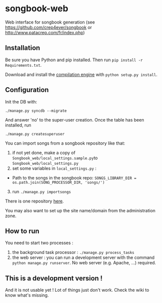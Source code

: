 songbook-web
============

Web interface for songbook generation (see https://github.com/crep4ever/songbook or http://www.patacrep.com/fr/index.php)

## Installation

Be sure you have Python and pip installed. Then run `pip install -r Requirements.txt`.

Download and install the [compilation engine](http://github.com/patacrep/songbook-core/) with `python setup.py install`.

## Configuration

Init the DB with:
```
./manage.py syncdb --migrate
```
And answer 'no' to the super-user creation. Once the table has been installed, run
```
./manage.py createsuperuser
```

You can import songs from a songbook repository like that:

1. if not yet done, make a copy of `Songbook_web/local_settings.sample.py`to `Songbook_web/local_settings.py`
2. set some variables in `local_settings.py` :
 * Path to the songs in the songbook repo:
 `SONGS_LIBRARY_DIR = os.path.join(SONG_PROCESSOR_DIR, 'songs/')`

3. run `./manage.py importsongs`

There is one repository [here](http://github.com/patacrep/songbook-data/).

You may also want to set up the site name/domain from the administration zone.

## How to run

You need to start two processes :

1. the background task processor : `./manage.py process_tasks`
2. the web server : you can run a development server with the command `python manage.py runserver`. No web server (e.g. Apache, ...) required.

## This is a development version !

And it is not usable yet ! Lot of things just don't work. Check the wiki to know what's missing.

